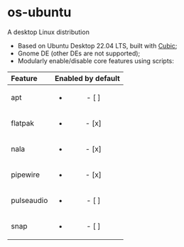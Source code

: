 # os-ubuntu
A desktop Linux distribution

- Based on Ubuntu Desktop 22.04 LTS, built with [Cubic](https://github.com/PJ-Singh-001/Cubic);
- Gnome DE (other DEs are not supported);
- Modularly enable/disable core features using scripts:

| Feature    | Enabled by default       |
|:-----------|:------------------------:|
| apt        | <ul><li>- [ ] </li></ul> |
| flatpak    | <ul><li>- [x] </li></ul> |
| nala       | <ul><li>- [x] </li></ul> |
| pipewire   | <ul><li>- [x] </li></ul> |
| pulseaudio | <ul><li>- [ ] </li></ul> |
| snap       | <ul><li>- [ ] </li></ul> |
